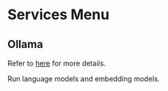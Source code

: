 # Services Menu

## Ollama

Refer to [here](ollama/readme.md) for more details.

Run language models and embedding models.